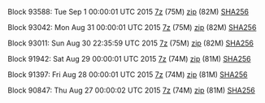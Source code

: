 Block 93588: Tue Sep  1 00:00:01 UTC 2015 [7z](https://transfer.sh/18IJaI/bootstrap.dat.20150901.7z) (75M) [zip](https://transfer.sh/18jqc2/bootstrap.dat.20150901.zip) (82M) [SHA256](https://transfer.sh/lnAk6/sha256.txt)

Block 93042: Mon Aug 31 00:00:01 UTC 2015 [7z](https://transfer.sh/16Buly/bootstrap.dat.20150831.7z) (75M) [zip](https://transfer.sh/eG6kK/bootstrap.dat.20150831.zip) (82M) [SHA256](https://transfer.sh/ZJZ6S/sha256.txt)

Block 93011: Sun Aug 30 22:35:59 UTC 2015 [7z](https://transfer.sh/flK5l/bootstrap.dat.20150830.7z) (75M) [zip](https://transfer.sh/1d5UrT/bootstrap.dat.20150830.zip) (82M) [SHA256](https://transfer.sh/RYmh4/sha256.txt)

Block 91942: Sat Aug 29 00:00:01 UTC 2015 [7z](https://transfer.sh/fKwpC/bootstrap.dat.20150829.7z) (74M) [zip](https://transfer.sh/E6Gpr/bootstrap.dat.20150829.zip) (81M) [SHA256](https://transfer.sh/uw7dv/sha256.txt)

Block 91397: Fri Aug 28 00:00:01 UTC 2015 [7z](https://transfer.sh/9TGdR/bootstrap.dat.20150828.7z) (74M) [zip](https://transfer.sh/syhGh/bootstrap.dat.20150828.zip) (81M) [SHA256](https://transfer.sh/KySA4/sha256.txt)

Block 90847: Thu Aug 27 00:00:02 UTC 2015 [7z](https://transfer.sh/15ykzn/bootstrap.dat.20150827.7z) (74M) [zip](https://transfer.sh/12olKu/bootstrap.dat.20150827.zip) (81M) [SHA256](https://transfer.sh/12SuLD/sha256.txt)
